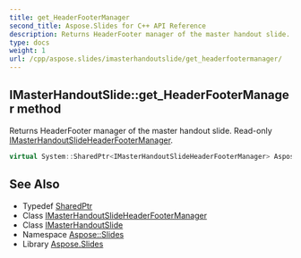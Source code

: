 ```yaml
---
title: get_HeaderFooterManager
second_title: Aspose.Slides for C++ API Reference
description: Returns HeaderFooter manager of the master handout slide. Read-only IMasterHandoutSlideHeaderFooterManager.
type: docs
weight: 1
url: /cpp/aspose.slides/imasterhandoutslide/get_headerfootermanager/
---
```

## IMasterHandoutSlide::get_HeaderFooterManager method


Returns HeaderFooter manager of the master handout slide. Read-only [IMasterHandoutSlideHeaderFooterManager](../../imasterhandoutslideheaderfootermanager/).

```cpp
virtual System::SharedPtr<IMasterHandoutSlideHeaderFooterManager> Aspose::Slides::IMasterHandoutSlide::get_HeaderFooterManager()=0
```

## See Also

* Typedef [SharedPtr](../../../system/sharedptr/)
* Class [IMasterHandoutSlideHeaderFooterManager](../../imasterhandoutslideheaderfootermanager/)
* Class [IMasterHandoutSlide](../)
* Namespace [Aspose::Slides](../../)
* Library [Aspose.Slides](../../../)
